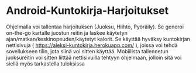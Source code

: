 # Android-Kuntokirja-Harjoitukset
 Ohjelmalla voi tallentaa harjoituksen (Juoksu, Hiihto, Pyöräily). Se generoi on-the-go kartalle juostun reitin ja laskee käytetyn ajan/matkan/keskinopeuden/käytetyt kalorit. Se käyttää hyväksy kuntokirjan nettisivuja ( https://aleksi-kuntokirja.herokuapp.com/ ), joissa voi tehdä sovellukseen tilin, jota siinä voi sitten käyttää. Mobiilista tallennetun juoksureitin voi sitten liittää nettisivuilla tehtyyn ohjelmaan, jolloin sitä voi siellä myös tarkastella tuloksissa

